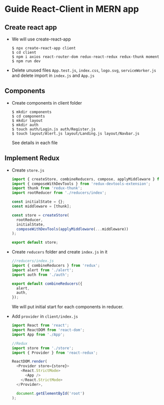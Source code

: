 # Guide React-Client in MERN app

## Create react app

- We will use create-react-app
  ```
  $ npx create-react-app client
  $ cd client
  $ npm i axios react-router-dom redux-react-redux redux-thunk moment
  $ npm run dev
  ```
- Delete unused files `App.test.js`, `index.css`, `logo.svg`, `serviceWorker.js` and delete import in `index.js` and `App.js`
  
## Components
- Create components in client folder
  ```
  $ mkdir components
  $ cd components
  $ mkdir layout
  $ mkdir auth
  $ touch auth/Login.js auth/Register.js
  $ touch layout/Alert.js layout/Landing.js layout/Navbar.js
  ```

  See details in each file
## Implement Redux

- Create `store.js`
  ```js
  import { createStore, combineReducers, compose, applyMiddleware } from 'redux';
  import { composeWithDevTools } from 'redux-devtools-extension';
  import thunk from 'redux-thunk';
  import rootReducer from './reducers/index';

  const initialState = {};
  const middleware = [thunk];

  const store = createStore(
    rootReducer,
    initialState,
    composeWithDevTools(applyMiddleware(...middleware))
  );

  export default store;

  ```
- Create `reducers` folder and create `index.js` in it
  ```js
  //reducers/index.js
  import { combineReducers } from 'redux';
  import alert from './alert';
  import auth from './auth';

  export default combineReducers({
    alert,
    auth,
  });

  ```
  We will put initial start for each components in reducer.
  
- Add `provider` in `client/index.js`
  ```js
  import React from 'react';
  import ReactDOM from 'react-dom';
  import App from './App';

  //Redux
  import store from './store';
  import { Provider } from 'react-redux';

  ReactDOM.render(
    <Provider store={store}>
      <React.StrictMode>
        <App />
      </React.StrictMode>
    </Provider>,

    document.getElementById('root')
  );

  ```
